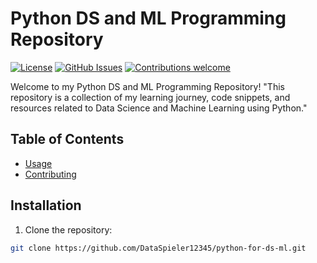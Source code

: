 # Python DS and ML Programming Repository

[![License](https://img.shields.io/badge/license-MIT-blue.svg)](https://github.com/DataSpieler12345/python-for-ds-ml/blob/main/LICENSE)
[![GitHub Issues](https://img.shields.io/github/issues/DataSpieler12345/python-for-ds-ml.svg)](https://github.com/DataSpieler12345/python-for-ds-ml/issues)
[![Contributions welcome](https://img.shields.io/badge/contributions-welcome-orange.svg)](https://github.com/DataSpieler12345/python-for-ds-ml/blob/main/CONTRIBUTING.md)

Welcome to my Python DS and ML Programming Repository! "This repository is a collection of my learning journey, code snippets, and resources related to Data Science and Machine Learning using Python."

## Table of Contents

- [Usage](#usage)
- [Contributing](#contributing)

## Installation

1. Clone the repository:

```bash
git clone https://github.com/DataSpieler12345/python-for-ds-ml.git
